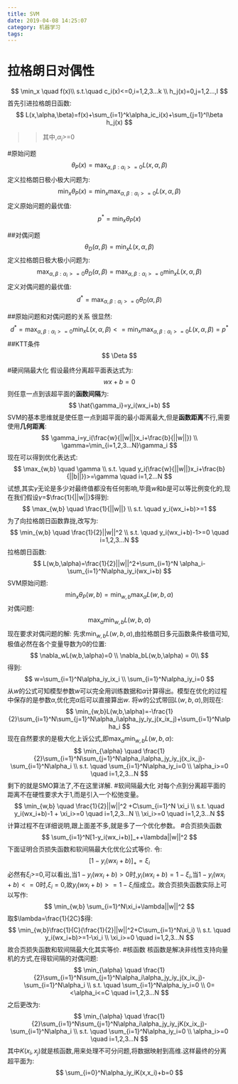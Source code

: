 ```yaml
---
title: SVM
date: 2019-04-08 14:25:07
category: 机器学习
tags: 
---
```

# 拉格朗日对偶性
$$
\min_x \quad f(x)\\
s.t.\quad  c_i(x)<=0,i=1,2,3...k \\
h_j(x)=0,j=1,2...,l
$$
首先引进拉格朗日函数:
$$
L(x,\alpha,\beta)=f(x)+\sum_{i=1}^k\alpha_ic_i(x)+\sum_{j=1}^l\beta h_j(x)
$$
>>其中,$\alpha_i$>=0

#原始问题
$$
\theta_P(x)=\max_{\alpha,\beta:\alpha_i>=0}L(x,\alpha,\beta)
$$
定义拉格朗日极小极大问题为:
$$
\min_x \theta_P(x)=\min_x\max_{\alpha,\beta:\alpha_i>=0}L(x,\alpha,\beta)
$$
定义原始问题的最优值:
$$
p^*=\min_x \theta_P(x)
$$

##对偶问题
$$
\theta_D(\alpha,\beta)=\min_xL(x,\alpha,\beta)
$$
定义拉格朗日极大极小问题为:
$$
\max_{\alpha,\beta:\alpha_i>=0}\theta_D(\alpha,\beta)=\max_{\alpha,\beta:\alpha_i>=0}\min_xL(x,\alpha,\beta)
$$
定义对偶问题的最优值:
$$
d^*=\max_{\alpha,\beta:\alpha_i>=0}\theta_D(\alpha,\beta)
$$

##原始问题和对偶问题的关系
很显然:
$$
d^*=\max_{\alpha,\beta:\alpha_i>=0}\min_xL(x,\alpha,\beta)<=\min_x\max_{\alpha,\beta:\alpha_i>=0}L(x,\alpha,\beta)=p^*
$$
##KTT条件
$$
\Deta
$$

#硬间隔最大化
假设最终分离超平面表达式为:
$$
wx+b=0
$$
则任意一点到该超平面的**函数间隔**为:
$$
\hat{\gamma_i}=y_i(wx_i+b)
$$
SVM的基本思维就是使任意一点到超平面的最小距离最大,但是**函数距离**不行,需要使用**几何距离**:
$$
\gamma_i=y_i(\frac{w}{||w||}x_i+\frac{b}{||w||}) \\
\gamma=\min_{i=1,2,3...N}\gamma_i
$$
现在可以得到优化表达式:
$$
\max_{w,b} \quad  \gamma \\
s.t. \quad  y_i(\frac{w}{||w||}x_i+\frac{b}{||b||})>=\gamma \quad i=1,2...N
$$
试想,其实$\gamma$无论是多少对最终值都没有任何影响,毕竟$w$和$b$是可以等比例变化的,现在我们假设$\gamma$=$\frac{1}{||w||}$得到:
$$
\max_{w,b} \quad \frac{1}{||w||} \\
s.t. \quad y_i(wx_i+b)>=1
$$
为了向拉格朗日函数靠拢,改写为:
$$
\min_{w,b} \quad \frac{1}{2}||w||^2 \\
s.t. \quad y_i(wx_i+b)-1>=0 \quad i=1,2,3...N
$$
拉格朗日函数:
$$
L(w,b,\alpha)=\frac{1}{2}||w||^2+\sum_{i=1}^N \alpha_i-\sum_{i=1}^N\alpha_iy_i(wx_i+b)
$$
SVM原始问题:
$$
\min_x \theta_P(w,b)=\min_{w,b}\max_{\alpha}L(w,b,\alpha)
$$
对偶问题:
$$
\max_{\alpha}\min_{w,b}L(w,b,\alpha)
$$
现在要求对偶问题的解:
先求$\min_{w,b}L(w,b,\alpha)$,由拉格朗日多元函数条件极值可知,极值必然在各个变量导数为0的位置:
$$
\nabla_wL(w,b,\alpha)=0 \\
\nabla_bL(w,b,\alpha) = 0\\
$$
得到:
$$
w=\sum_{i=1}^N\alpha_iy_ix_i \\
\sum_{i=1}^N\alpha_iy_i=0
$$
从$w$的公式可知模型参数$w$可以完全用训练数据和$\alpha$计算得出。模型在优化的过程中保存的是参数$\alpha$,优化完$\alpha$后可以直接算出$w$.
将$w$的公式带回$L(w,b,\alpha)$,则现在:
$$
\min_{w,b}L(w,b,\alpha)=-\frac{1}{2}\sum_{i=1}^N\sum_{j=1}^N\alpha_i\alpha_jy_iy_j(x_ix_j)+\sum_{i=1}^N\alpha_i
$$
现在自然要求的是极大化上诉公式,即$\max_{\alpha}\min_{w,b}L(w,b,\alpha)$:
$$
\min_{\alpha} \quad \frac{1}{2}\sum_{i=1}^N\sum_{j=1}^N\alpha_i\alpha_jy_iy_j(x_ix_j)-\sum_{i=1}^N\alpha_i \\
s.t. \quad \sum_{i=1}^N\alpha_iy_i=0 \\
\alpha_i>=0 \quad i=1,2,3...N
$$
剩下的就是SMO算法了,不在这里详解.
#软间隔最大化
对每个点到分离超平面的距离不在硬性要求大于1,而是引入一个松弛变量。
$$
\min_{w,b} \quad \frac{1}{2}||w||^2 +C\sum_{i=1}^N \xi_i \\
s.t. \quad y_i(wx_i+b)-1 + \xi_i>=0 \quad i=1,2,3...N \\
\xi_i>=0 \quad i=1,2,3...N
$$
计算过程不在详细说明,跟上面差不多,就是多了一个优化参数。
#合页损失函数
$$
\sum_{i=1}^N[1-y_i(wx_i+b)]_++\lambda||w||^2
$$
下面证明合页损失函数和软间隔最大化优化公式等价.
令:
$$
[1-y_i(wx_i+b)]_+=\xi_i
$$
必然有$\xi_i$>=0,可以看出,当$1-y_i(wx_i+b)>0$时,$y_i(wx_i+b)=1-\xi_i$,当$1-y_i(wx_i+b)<=0$时,$\xi_i=0$,故$y_i(wx_i+b)>=1-\xi_i$恒成立。故合页损失函数实际上可以写作:
$$
\min_{w,b} \sum_{i=1}^N\xi_i+\lambda||w||^2
$$
取$\lambda=\frac{1}{2C}$得:
$$
\min_{w,b}\frac{1}{C}(\frac{1}{2}||w||^2+C\sum_{i=1}^N\xi_i) \\
s.t. \quad y_i(wx_i+b)>=1-\xi_i \\
\xi_i>=0 \quad i=1,2,3...N
$$
故合页损失函数和软间隔最大化其实等价.
#核函数
核函数是解决非线性支持向量机的方式,在得软间隔的对偶问题:
$$
\min_{\alpha} \quad \frac{1}{2}\sum_{i=1}^N\sum_{j=1}^N\alpha_i\alpha_jy_iy_j(x_ix_j)-\sum_{i=1}^N\alpha_i \\
s.t. \quad \sum_{i=1}^N\alpha_iy_i=0 \\
0=<\alpha_i<=C \quad i=1,2,3...N
$$
之后更改为:
$$
\min_{\alpha} \quad \frac{1}{2}\sum_{i=1}^N\sum_{j=1}^N\alpha_i\alpha_jy_iy_jK(x_ix_j)-\sum_{i=1}^N\alpha_i \\
s.t. \quad \sum_{i=1}^N\alpha_iy_i=0 \\
\alpha_i>=0 \quad i=1,2,3...N
$$
其中$K(x_i,x_j)$就是核函数,用来处理不可分问题,将数据映射到高维.这样最终的分离超平面为:
$$
\sum_{i=0}^N\alpha_iy_iK(x,x_i)+b=0
$$